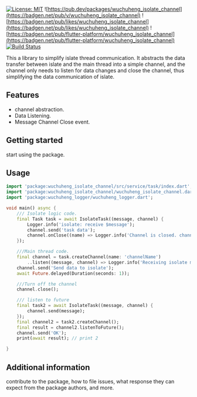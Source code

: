 [![License: MIT](https://img.shields.io/badge/License-MIT-yellow.svg)](https://badgen.net/badge/license/MIT/blue)
![https://pub.dev/packages/wuchuheng_isolate_channel](https://badgen.net/pub/v/wuchuheng_isolate_channel)
![https://badgen.net/pub/likes/wuchuheng_isolate_channel](https://badgen.net/pub/likes/wuchuheng_isolate_channel)
![https://badgen.net/pub/flutter-platform/wuchuheng_isolate_channel](https://badgen.net/pub/flutter-platform/wuchuheng_isolate_channel)
<a href="https://github.com/wuchuheng/isolate_channel_dart/actions"><img src="https://github.com/wuchuheng/isolate_channel_dart/actions/workflows/tests.yaml/badge.svg" alt="Build Status"></a>


This a library to simplify islate thread communication. It abstracts the data transfer between islate and the main thread into a simple channel, and the channel only needs to listen for data changes and close the channel, thus simplifying the data communication of islate.

## Features

- channel abstraction.
- Data Listening.
- Message Channel Close event.

## Getting started

start using the package.

## Usage

```dart
import 'package:wuchuheng_isolate_channel/src/service/task/index.dart';
import 'package:wuchuheng_isolate_channel/wuchuheng_isolate_channel.dart';
import 'package:wuchuheng_logger/wuchuheng_logger.dart';

void main() async {
    /// Isolate logic code.
    final Task task = await IsolateTask((message, channel) {
        Logger.info('isolate: receive $message');
        channel.send('task data');
        channel.onClose((name) => Logger.info('Channel is closed. channel: $name.'));
    });

    ///Main thread code.
    final channel = task.createChannel(name: 'channelName')
        ..listen((message, channel) => Logger.info('Receiving isolate messages')).cancel();
    channel.send('Send data to isolate');
    await Future.delayed(Duration(seconds: 1));

    ///Turn off the channel
    channel.close();

    /// listen to future
    final task2 = await IsolateTask((message, channel) {
        channel.send(message);
    });
    final channel2 = task2.createChannel();
    final result = channel2.listenToFuture();
    channel.send('OK');
    print(await result); // print 2

}
```

## Additional information

contribute to the package, how to file issues, what response they can expect 
from the package authors, and more.
